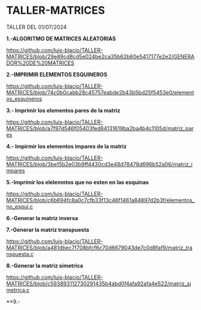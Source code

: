 # TALLER-MATRICES
TALLER DEL 01/07/2024


**1.-ALGORITMO DE MATRICES ALEATORIAS**


https://github.com/luis-blacio/TALLER-MATRICES/blob/29e89cd8cd5e024be2ca35b62b60e5417177e2e2/GENERADOR%20DE%20MATRICES


**2.-IMPRIMIR ELEMENTOS ESQUINEROS**


https://github.com/luis-blacio/TALLER-MATRICES/blob/74c0b0cabb28c45757eabde2b43b5bd25f5453e0/elementos_esquineros


**3.- Imprimir los elementos pares de la matriz**


https://github.com/luis-blacio/TALLER-MATRICES/blob/a7f97d546f05403fed84131619ba2ba4b4c1105d/matriz_pares


**4.- Impirmir los elementos impares de la matriz**

https://github.com/luis-blacio/TALLER-MATRICES/blob/3be15b2e03b9ff4430cd3e48d78478d696b52a06/matriz_impares


**5.-Imprimir los elelemntos que no esten en las esquinas**

https://github.com/luis-blacio/TALLER-MATRICES/blob/c6b694fc8a0c7cfb33f13c46f1461a84897d2b3f/elementos_no_esqui.c


**6.-Generar la matriz inversa**


**7.-Generar la matriz transpuesta**

https://github.com/luis-blacio/TALLER-MATRICES/blob/a481dbec7f708bfcf6c70d6679043de7c0d8faf9/matriz_transpuesta.c


**8.-Generar la matriz simetrica**

https://github.com/luis-blacio/TALLER-MATRICES/blob/c593893112730291435b4abd0f4afa92afa4e522/matriz_simetrica.c


**9.-

